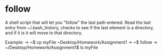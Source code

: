 # follow
A shell script that will let you "follow" the last path entered.
Read the last entry from ~/.bash_history, checks to see if the last element is a directory, and if it is it will move to that directory.

Example:
-> ~$ cp myFile ~Desktop/Homework/Assignment1
-> ~$ follow
-> ~/Desktop/Homework/Assignment1$ ls
myFile

